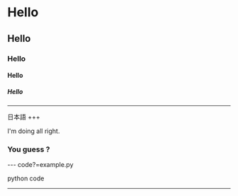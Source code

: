 # Hello
## Hello
### Hello
#### Hello
##### Hello

---

日本語
+++

I'm doing all right.


### You guess ?

--- code?=example.py

python code

---
